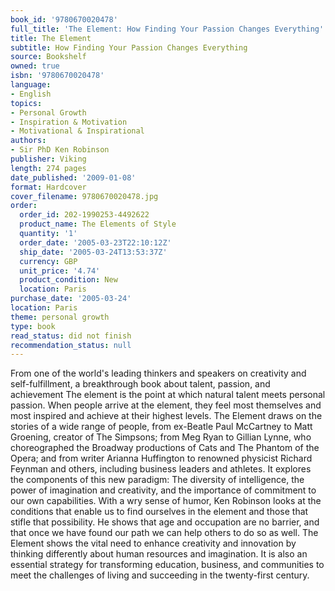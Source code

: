 ```yaml
---
book_id: '9780670020478'
full_title: 'The Element: How Finding Your Passion Changes Everything'
title: The Element
subtitle: How Finding Your Passion Changes Everything
source: Bookshelf
owned: true
isbn: '9780670020478'
language:
- English
topics:
- Personal Growth
- Inspiration & Motivation
- Motivational & Inspirational
authors:
- Sir PhD Ken Robinson
publisher: Viking
length: 274 pages
date_published: '2009-01-08'
format: Hardcover
cover_filename: 9780670020478.jpg
order:
  order_id: 202-1990253-4492622
  product_name: The Elements of Style
  quantity: '1'
  order_date: '2005-03-23T22:10:12Z'
  ship_date: '2005-03-24T13:53:37Z'
  currency: GBP
  unit_price: '4.74'
  product_condition: New
  location: Paris
purchase_date: '2005-03-24'
location: Paris
theme: personal growth
type: book
read_status: did not finish
recommendation_status: null
---
```

From one of the world's leading thinkers and speakers on creativity and self-fulfillment, a breakthrough book about talent, passion, and achievement
The element is the point at which natural talent meets personal passion. When people arrive at the element, they feel most themselves and most inspired and achieve at their highest levels. The Element draws on the stories of a wide range of people, from ex-Beatle Paul McCartney to Matt Groening, creator of The Simpsons; from Meg Ryan to Gillian Lynne, who choreographed the Broadway productions of Cats and The Phantom of the Opera; and from writer Arianna Huffington to renowned physicist Richard Feynman and others, including business leaders and athletes. It explores the components of this new paradigm: The diversity of intelligence, the power of imagination and creativity, and the importance of commitment to our own capabilities.
With a wry sense of humor, Ken Robinson looks at the conditions that enable us to find ourselves in the element and those that stifle that possibility. He shows that age and occupation are no barrier, and that once we have found our path we can help others to do so as well. The Element shows the vital need to enhance creativity and innovation by thinking differently about human resources and imagination. It is also an essential strategy for transforming education, business, and communities to meet the challenges of living and succeeding in the twenty-first century.
